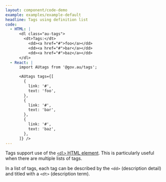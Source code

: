 ```yaml
---
layout: component/code-demo
example: examples/example-default
headline: Tags using definition list
code:
  - HTML: |
      <dl class="au-tags">
        <dt>Tags:</dt>
          <dd><a href="#">foo</a></dd>
          <dd><a href="#">bar</a></dd>
          <dd><a href="#">baz</a></dd>
      </dl>
  - React: |
      import AUtags from '@gov.au/tags';

      <AUtags tags={[
        {
          link: '#',
          text: 'foo',
        },
        {
          link: '#',
          text: 'bar',
        },
        {
          link: '#',
          text: 'baz',
        },
      ]} />
---
```



Tags support use of the [`<dl>` HTML element]( https://developer.mozilla.org/en-US/docs/Web/HTML/Element/dl). This is particularly useful when there are multiple lists of tags.

In a list of tags, each tag can be described by the `<dd>` (description detail) and titled with a `<dt>` (description term).
